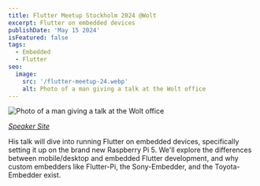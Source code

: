 ```yaml
---
title: Flutter Meetup Stockholm 2024 @Wolt
excerpt: Flutter on embedded devices
publishDate: 'May 15 2024'
isFeatured: false
tags:
  - Embedded
  - Flutter
seo:
  image:
    src: '/flutter-meetup-24.webp'
    alt: Photo of a man giving a talk at the Wolt office
---
```


![Photo of a man giving a talk at the Wolt office](/flutter-meetup-24.webp)

_[Speaker Site](https://www.meetup.com/de-DE/flutter-sweden/events/300381400/)_

His talk will dive into running Flutter on embedded devices, specifically setting it up on the brand new Raspberry Pi 5. We'll explore the differences between mobile/desktop and embedded Flutter development, and why custom embedders like Flutter-Pi, the Sony-Embedder, and the Toyota-Embedder exist.

